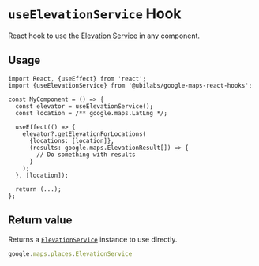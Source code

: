 # `useElevationService` Hook

React hook to use the [Elevation Service](https://developers.google.com/maps/documentation/javascript/elevation) in any component.

## Usage

```tsx
import React, {useEffect} from 'react';
import {useElevationService} from '@ubilabs/google-maps-react-hooks';

const MyComponent = () => {
  const elevator = useElevationService();
  const location = /** google.maps.LatLng */;

  useEffect(() => {
    elevator?.getElevationForLocations(
      {locations: [location]},
      (results: google.maps.ElevationResult[]) => {
        // Do something with results
      }
    );
  }, [location]);

  return (...);
};
```

## Return value

Returns a [`ElevationService`](google.maps.places.ElevationService) instance to use directly.

```TypeScript
google.maps.places.ElevationService
```

